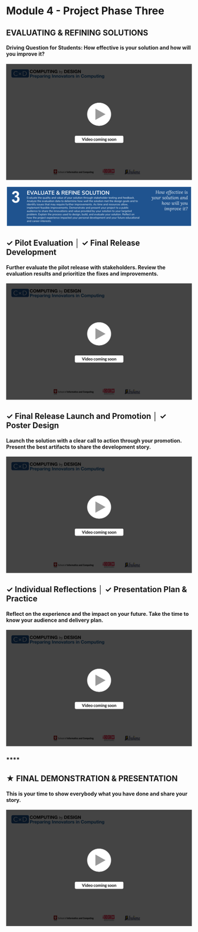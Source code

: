 # Module 4 - Project Phase Three

## EVALUATING & REFINING SOLUTIONS

#### Driving Question for Students:  How effective is your solution and how will you improve it?

![](../.gitbook/assets/vidcoming.png)

![](../.gitbook/assets/image%20%282%29.png)

## **✓ Pilot Evaluation │ ✓ Final Release Development**

#### Further evaluate the pilot release with stakeholders. Review the evaluation results and prioritize the fixes and improvements.

![](../.gitbook/assets/vidcoming.png)

#### 

## **✓ Final Release Launch and Promotion │ ✓ Poster Design**

#### Launch the solution with a clear call to action through your promotion. Present the best artifacts to share the development story.

![](../.gitbook/assets/vidcoming.png)

#### 

##  **✓ Individual Reflections** **│ ✓ Presentation Plan & Practice**

#### Reflect on the experience and the impact on your future. Take the time to know your audience and delivery plan.

![](../.gitbook/assets/vidcoming.png)

### \*\*\*\*

## **★ FINAL DEMONSTRATION & PRESENTATION**

#### This is your time to show everybody what you have done and share your story.

![](../.gitbook/assets/vidcoming.png)

